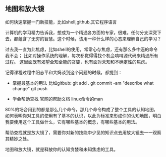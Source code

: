 ## 地图和放大镜


如何快速掌握一门新技能，比如shell,github,其它程序语言


计算机的学习精力告诉我，想成为一个精通各方面的专家，很难。任何分支深究下去，都蕴含了无穷的智慧。这个时候，该用一种什么样的心态来理解自己的学习？


过去我一直为此焦虑，比如shell的使用，常常心存焦虑，还有那么多牛逼的命令我不会；
比如对操作系统的理解，每次都觉得得找个机会啃啃源代码来精通所有过程。
这里面既有渴望全知全能的贪婪，也有面对未知和不确定性的焦虑。

记得课程过程中阳志平和大妈谈到这个问题的时候，都提到：  

+ 掌握最基本的用法 
比如gitbub:
git add .
git commit -am "describe what change"
git push
 
+ 学会帮助查找
官网的帮助文档
linux命令的man


80%的场合用到的都是那么几个命令，那几个命令构成了整个工具的认知地图，如何表明你对工具的使用有了基本的认识，以此为标准来形成你的认知地图，明白我要使用这个工具做什么，它有哪些基本的概念，有哪些基本的用法。

帮助查找就是放大镜了，需要你对新的技能中少见的知识点去用放大镜去一一观察其精妙之处。

地图和放大镜，就是释放你的认知贪婪和未知焦虑的工具。